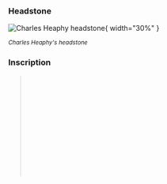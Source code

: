 ### Headstone  

![Charles Heaphy headstone](../assets/charles-heaphy-headstone.jpg){ width="30%" }

*<small>Charles Heaphy's headstone</small>*

### Inscription

> <br>
> <br>
> <br>
> <br>
> <br>
> <br>
> <br>
> <br>
> <br>
> <br>
> <br>
> <br>
